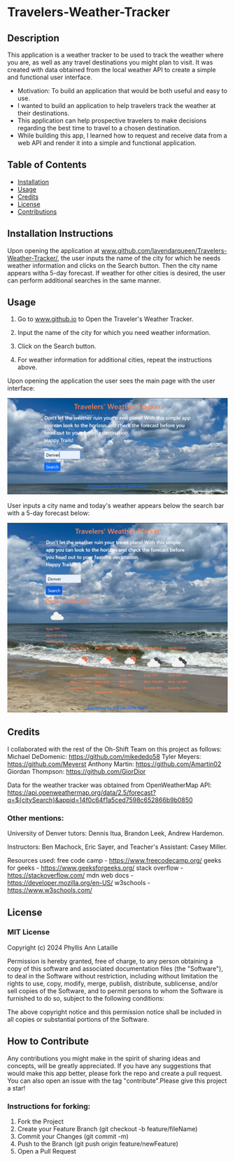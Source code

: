 # Travelers-Weather-Tracker

## Description

This application is a weather tracker to be used to track the weather where you are, as well as any travel destinations you might plan to visit. It was created with data obtained from the local weather API to create a simple and functional user interface.

- Motivation: To build an application that would be both useful and easy to use.
- I wanted to build an application to help travelers track the weather at their destinations.
- This application can help prospective travelers to make decisions regarding the best time to travel to a chosen destination.
- While building this app, I learned how to request and receive data from a web API and render it into a simple and functional application.

## Table of Contents

- [Installation](#installation)
- [Usage](#usage)
- [Credits](#credits)
- [License](#license)
- [Contributions](#contributions)

## Installation Instructions

Upon opening the application at www.github.com/lavendarqueen/Travelers-Weather-Tracker/, the user inputs the name of the city for which he needs weather information and clicks on the Search button. Then the city name appears witha 5-day forecast. If weather for other cities is desired, the user can perform additional searches in the same manner.

## Usage

1. Go to www.github.io to Open the Traveler's Weather Tracker.

2. Input the name of the city for which you need weather information.

3. Click on the Search button.

4. For weather information for additional cities, repeat the instructions above.

Upon opening the application the user sees the main page with the user interface:

![Weather Tracker Main Page with User Interface](assets/images/screenshot-main-ui.png)

User inputs a city name and today's weather appears below the search bar with a 5-day forecast below:

![Image of 5-day Forecast](assets/images/screenshot-weather-forecast.png)

## Credits

I collaborated with the rest of the Oh-Shift Team on this project as follows:
Michael DeDomenic: https://github.com/mikededo58
Tyler Meyers: https://github.com/Meyerst
Anthony Martin: https://github.com/Amartin02
Giordan Thompson: https://github.com/GiorDior

Data for the weather tracker was obtained from OpenWeatherMap API:
https://api.openweathermap.org/data/2.5/forecast?q=${citySearch}&appid=14f0c64f1a5ced7598c652866b9b0850

### Other mentions:

University of Denver tutors: Dennis Itua, Brandon Leek, Andrew Hardemon.

Instructors: Ben Machock, Eric Sayer, and Teacher's Assistant: Casey Miller.

Resources used:
free code camp - https://www.freecodecamp.org/
geeks for geeks - https://www.geeksforgeeks.org/
stack overflow - https://stackoverflow.com/
mdn web docs - https://developer.mozilla.org/en-US/
w3schools - https://www.w3schools.com/

## License

### MIT License

Copyright (c) 2024 Phyllis Ann Lataille

Permission is hereby granted, free of charge, to any person obtaining a copy of this software and associated documentation files (the "Software"), to deal in the Software without restriction, including without limitation the rights to use, copy, modify, merge, publish, distribute, sublicense, and/or sell copies of the Software, and to permit persons to whom the Software is furnished to do so, subject to the following conditions:

The above copyright notice and this permission notice shall be included in all copies or substantial portions of the Software.

## How to Contribute

Any contributions you might make in the spirit of sharing ideas and concepts, will be greatly appreciated. If you have any suggestions that would make this app better, please fork the repo and create a pull request. You can also open an issue with the tag "contribute".Please give this project a star!

### Instructions for forking:

1. Fork the Project
2. Create your Feature Branch (git checkout -b feature/fileName)
3. Commit your Changes (git commit -m)
4. Push to the Branch (git push origin feature/newFeature)
5. Open a Pull Request
